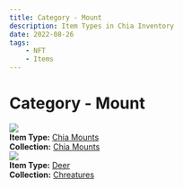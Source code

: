 ```yaml
---
title: Category - Mount
description: Item Types in Chia Inventory
date: 2022-08-26
tags:
    - NFT
    - Items
---
```


# Category - Mount
<div class="item_type_thumbnail">
<a href="../../Types/Mount/Chia_Mounts/Normal_Chia_Mounts_00001_00100/"><img loading="lazy" src="https://pkiimponhhsh4c6lhcavhveefx6ilyc2zgqcehdlswobpqakoj5q.arweave.net/epCGPc055H4LyziBU9SELfyF4FrJoCIca5WcF8AKcns"></a><br/>
<div><strong>Item Type:</strong> <a href="../../Types/Mount/Chia_Mounts/Normal_Chia_Mounts_00001_00100/">Chia Mounts</a></div>
<div><strong>Collection:</strong> <a href="https://www.spacescan.io/xch/nft/collection/col1ykj00rq56xs235zumwcwa3w7j927cqfgqatvp795q4wav5fs5hrqu668my">Chia Mounts</a></div>
</div>
<div class="item_type_thumbnail">
<a href="../../Types/Mount/Deer/Normal_Deer_00001_00100/"><img loading="lazy" src="https://wrpw756ja63ekodvnur3ybmvwbumzfgjhtftddv7yher4bkohida.arweave.net/tF9v98kHtkU4dW0jvAWVsGjMlMk8yzGOv8HJHgVOOgY"></a><br/>
<div><strong>Item Type:</strong> <a href="../../Types/Mount/Deer/Normal_Deer_00001_00100/">Deer</a></div>
<div><strong>Collection:</strong> <a href="https://www.spacescan.io/xch/nft/collection/col1w0h8kkkh37sfvmhqgd4rac0m0llw4mwl69n53033h94fezjp6jaq4pcd3g">Chreatures</a></div>
</div>

